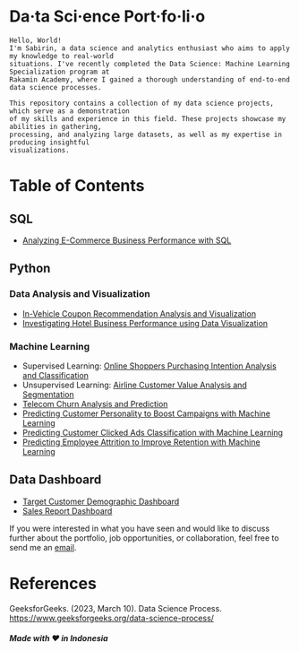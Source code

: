 # Da·ta Sci·ence Port·fo·li·o

```
Hello, World!
I'm Sabirin, a data science and analytics enthusiast who aims to apply my knowledge to real-world
situations. I've recently completed the Data Science: Machine Learning Specialization program at
Rakamin Academy, where I gained a thorough understanding of end-to-end data science processes.

This repository contains a collection of my data science projects, which serve as a demonstration
of my skills and experience in this field. These projects showcase my abilities in gathering,
processing, and analyzing large datasets, as well as my expertise in producing insightful
visualizations.
```

# Table of Contents
## SQL
  * [Analyzing E-Commerce Business Performance with SQL](https://github.com/sabirinID/Analyzing-E-Commerce-Business-Performance)

## Python
### Data Analysis and Visualization
  * [In-Vehicle Coupon Recommendation Analysis and Visualization](https://github.com/sabirinID/Final-Project-Cisco)
  * [Investigating Hotel Business Performance using Data Visualization](https://github.com/sabirinID/Investigating-Hotel-Business-Performance)
    
### Machine Learning
  * Supervised Learning: [Online Shoppers Purchasing Intention Analysis and Classification](https://github.com/sabirinID/Final-Project-Quattro)
  * Unsupervised Learning: [Airline Customer Value Analysis and Segmentation](https://github.com/sabirinID/Airline-Customer-Segmentation)
  * [Telecom Churn Analysis and Prediction](https://github.com/sabirinID/Telecom-Churn-Analysis)
  * [Predicting Customer Personality to Boost Campaigns with Machine Learning](https://github.com/sabirinID/Predicting-Customer-Personality)
  * [Predicting Customer Clicked Ads Classification with Machine Learning](https://github.com/sabirinID/Predicting-Customer-Clicked-Ads-Classification)
  * [Predicting Employee Attrition to Improve Retention with Machine Learning](https://github.com/sabirinID/)

## Data Dashboard
  * [Target Customer Demographic Dashboard](https://github.com/sabirinID/)
  * [Sales Report Dashboard](https://github.com/sabirinID/Kimia-Farma-Big-Data-Analytics/blob/main/Files/Sales_Dashboard.pdf)

If you were interested in what you have seen and would like to discuss further about the portfolio,
job opportunities, or collaboration, feel free to send me an [email](mailto:syahrildimassabirin@gmail.com).

# References
GeeksforGeeks. (2023, March 10). Data Science Process. https://www.geeksforgeeks.org/data-science-process/


##### Made with ❤️ in Indonesia

